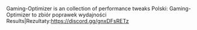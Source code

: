Gaming-Optimizer is an collection of performance tweaks
Polski:
Gaming-Optimizer to zbiór poprawek wydajności
Results|Rezultaty:https://discord.gg/gnxDFsRETz
